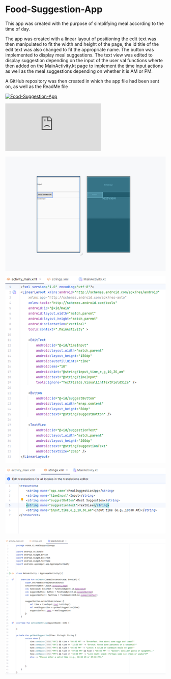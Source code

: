 # Food-Suggestion-App

This app was created with the purpose of simplifying meal according to the time of day. 

The app was created with a linear layout of positioning the edit text was then manipulated to fit the width and height of the page, the id title of the edit text was also changed to fit the appropriate name. The button was implemented to display meal suggestions. The text view was edited to display suggestion depending on the input of the user val functions wherte then added on the MainActivity.kt page to implement the time input actions as well as the meal suggestions depending on whether it is AM or PM.

A GitHub repository was then created in which the app file had been sent on, as well as the ReadMe file

[![Food-Suggestion-App](https://img.youtube.com/vi/XcxDG0B71V0/0.jpg)](www.youtube.com/watch?v=XcxDG0B71V0)

[![Food-Suggestion-App](https://github.com/ST10490156/Food-Suggestion-App/edit/main/README.md)](www.github.com/ST10490156/Food-Suggestion-App/edit/main/README.md)

![image alt](https://github.com/ST10490156/Food-Suggestion-App/blob/a24b4e915eb44a5ac80b814e22082aed908636ab/Screenshot%202025-03-28%20161413.png)

![image alt](https://github.com/ST10490156/Food-Suggestion-App/blob/9ad86b7e03ecce79e3a4aa0de9cb6146ac34881a/ScreenshOT%20TWO.png)

![image alt](https://github.com/ST10490156/Food-Suggestion-App/blob/78d10e803927c4321febee415dd1929b73b93922/Screenshot%203.png)

![image alt](https://github.com/ST10490156/Food-Suggestion-App/blob/544db2d58a421202fc928a4ce4735123278f6af9/Screenshot%204.png)
